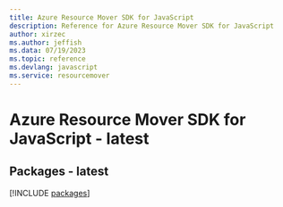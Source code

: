 ```yaml
---
title: Azure Resource Mover SDK for JavaScript
description: Reference for Azure Resource Mover SDK for JavaScript
author: xirzec
ms.author: jeffish
ms.data: 07/19/2023
ms.topic: reference
ms.devlang: javascript
ms.service: resourcemover
---
```

# Azure Resource Mover SDK for JavaScript - latest
## Packages - latest
[!INCLUDE [packages](resource-mover-index.md)]